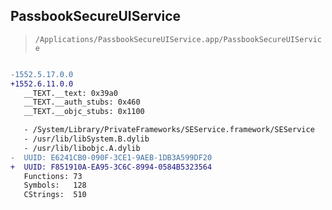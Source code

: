 ## PassbookSecureUIService

> `/Applications/PassbookSecureUIService.app/PassbookSecureUIService`

```diff

-1552.5.17.0.0
+1552.6.11.0.0
   __TEXT.__text: 0x39a0
   __TEXT.__auth_stubs: 0x460
   __TEXT.__objc_stubs: 0x1100

   - /System/Library/PrivateFrameworks/SEService.framework/SEService
   - /usr/lib/libSystem.B.dylib
   - /usr/lib/libobjc.A.dylib
-  UUID: E6241CB0-090F-3CE1-9AEB-1DB3A599DF20
+  UUID: F851910A-EA95-3C6C-8994-0584B5323564
   Functions: 73
   Symbols:   128
   CStrings:  510

```
